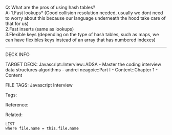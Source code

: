 Q: What are the pros of using hash tables?  
A: 1.Fast lookups\* (Good collision resolution needed, usually we dont need to worry about this because our language underneath the hood take care of that for us)  
2.Fast inserts (same as lookups)  
3.Flexible keys (depending on the type of hash tables, such as maps, we can have flexibles keys instead of an array that has numbered indexes)
<!--ID: 1690027054956-->

---

DECK INFO

TARGET DECK: Javascript::Interview::ADSA - Master the coding interview data structures algorithms - andrei neagoie::Part I - Content::Chapter 1 - Content

FILE TAGS: Javascript Interview

Tags:

Reference:

Related:

```dataview
LIST
where file.name = this.file.name
```
